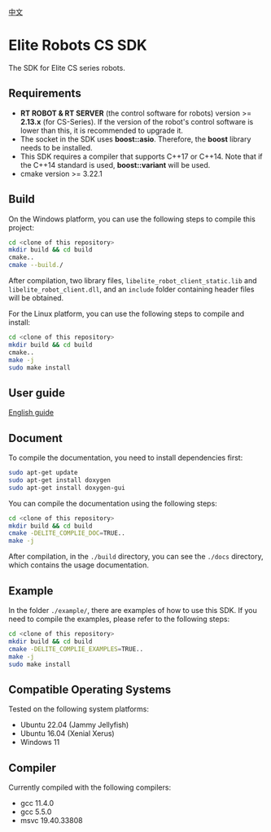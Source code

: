 [中文](./README.cn.md)
# Elite Robots CS SDK

The SDK for Elite CS series robots.

## Requirements
 * **RT ROBOT & RT SERVER** (the control software for robots) version >= **2.13.x** (for CS-Series). If the version of the robot's control software is lower than this, it is recommended to upgrade it.
 * The socket in the SDK uses **boost::asio**. Therefore, the **boost** library needs to be installed.
 * This SDK requires a compiler that supports C++17 or C++14. Note that if the C++14 standard is used, **boost::variant** will be used.
 * cmake version >= 3.22.1

## Build
On the Windows platform, you can use the following steps to compile this project:
```bash
cd <clone of this repository>
mkdir build && cd build
cmake..
cmake --build./
```
After compilation, two library files, `libelite_robot_client_static.lib` and `libelite_robot_client.dll`, and an `include` folder containing header files will be obtained.

For the Linux platform, you can use the following steps to compile and install:
```bash
cd <clone of this repository>
mkdir build && cd build
cmake..
make -j
sudo make install
```

## User guide
[English guide](./doc/UserGuide/en/UserGuide.en.md)

## Document
To compile the documentation, you need to install dependencies first:
```bash
sudo apt-get update
sudo apt-get install doxygen
sudo apt-get install doxygen-gui
```

You can compile the documentation using the following steps:
```bash
cd <clone of this repository>
mkdir build && cd build
cmake -DELITE_COMPLIE_DOC=TRUE..
make -j
```
After compilation, in the `./build` directory, you can see the `./docs` directory, which contains the usage documentation.

## Example
In the folder `./example/`, there are examples of how to use this SDK. If you need to compile the examples, please refer to the following steps:
```bash
cd <clone of this repository>
mkdir build && cd build
cmake -DELITE_COMPLIE_EXAMPLES=TRUE..
make -j
sudo make install
```

## Compatible Operating Systems
Tested on the following system platforms:

 * Ubuntu 22.04 (Jammy Jellyfish)
 * Ubuntu 16.04 (Xenial Xerus)
 * Windows 11

## Compiler
Currently compiled with the following compilers:

 * gcc 11.4.0
 * gcc 5.5.0
 * msvc 19.40.33808